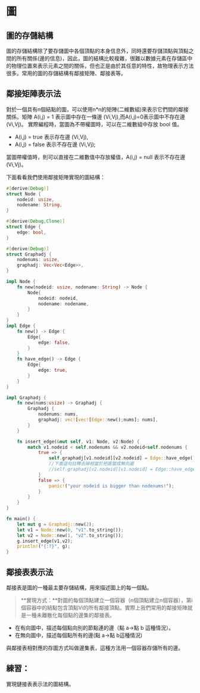 # 圖

## 圖的存儲結構

圖的存儲結構除了要存儲圖中各個頂點的本身信息外，同時還要存儲頂點與頂點之間的所有關係(邊的信息)，因此，圖的結構比較複雜，很難以數據元素在存儲區中的物理位置來表示元素之間的關係，但也正是由於其任意的特性，故物理表示方法很多。常用的圖的存儲結構有鄰接矩陣、鄰接表等。

## 鄰接矩陣表示法

對於一個具有n個結點的圖，可以使用n*n的矩陣(二維數組)來表示它們間的鄰接關係。矩陣 A(i,j) = 1 表示圖中存在一條邊 (Vi,Vj),而A(i,j)=0表示圖中不存在邊 (Vi,Vj)。
實際編程時，當圖為不帶權圖時，可以在二維數組中存放 bool 值。

* A(i,j) = true 表示存在邊 (Vi,Vj),
* A(i,j) = false 表示不存在邊 (Vi,Vj);


當圖帶權值時，則可以直接在二維數值中存放權值，A(i,j) = null 表示不存在邊 (Vi,Vj)。

下面看看我們使用鄰接矩陣實現的圖結構：

```rust
#[derive(Debug)]
struct Node {
    nodeid: usize,
    nodename: String,
}

#[derive(Debug,Clone)]
struct Edge {
    edge: bool,
}

#[derive(Debug)]
struct Graphadj {
    nodenums: usize,
    graphadj: Vec<Vec<Edge>>,
}

impl Node {
    fn new(nodeid: usize, nodename: String) -> Node {
        Node{
            nodeid: nodeid,
            nodename: nodename,
        }
    }
}
impl Edge {
    fn new() -> Edge {
        Edge{
            edge: false,
        }
    }
    fn have_edge() -> Edge {
        Edge{
            edge: true,
        }
    }
}

impl Graphadj {
    fn new(nums:usize) -> Graphadj {
        Graphadj {
            nodenums: nums,
            graphadj: vec![vec![Edge::new();nums]; nums],
        }
    }

    fn insert_edge(&mut self, v1: Node, v2:Node) {
        match v1.nodeid < self.nodenums && v2.nodeid<self.nodenums {
            true => {
                self.graphadj[v1.nodeid][v2.nodeid] = Edge::have_edge();
                //下面這句註釋去掉相當於把圖當成無向圖
                //self.graphadj[v2.nodeid][v1.nodeid] = Edge::have_edge();
            }
            false => {
                panic!("your nodeid is bigger than nodenums!");
            }
        }
    }
}

fn main() {
    let mut g = Graphadj::new(2);
    let v1 = Node::new(0, "v1".to_string());
    let v2 = Node::new(1, "v2".to_string());
    g.insert_edge(v1,v2);
    println!("{:?}", g);
}
```

## 鄰接表表示法

鄰接表是圖的一種最主要存儲結構，用來描述圖上的每一個點。

>**實現方式：**對圖的每個頂點建立一個容器（n個頂點建立n個容器），第i個容器中的結點包含頂點Vi的所有鄰接頂點。實際上我們常用的鄰接矩陣就是一種未離散化每個點的邊集的鄰接表。

* 在有向圖中，描述每個點向別的節點連的邊（點 a->點 b 這種情況）。
* 在無向圖中，描述每個點所有的邊(點 a->點 b這種情況)

與鄰接表相對應的存圖方式叫做邊集表，這種方法用一個容器存儲所有的邊。

## **練習：**
實現鏈接表表示法的圖結構。
